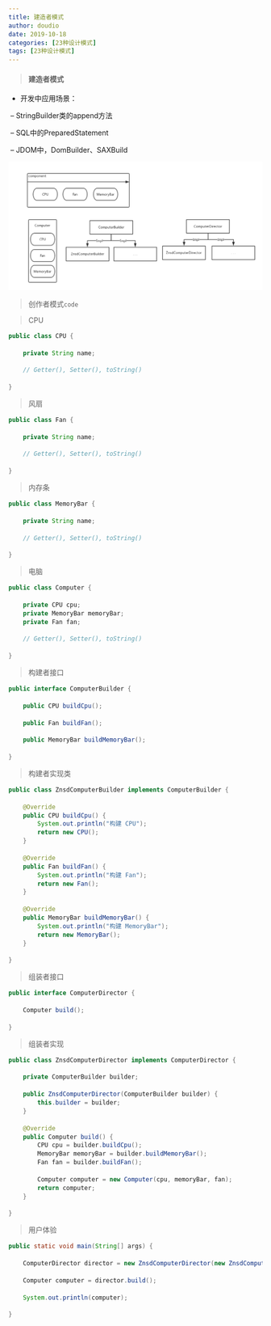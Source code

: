 ```yaml
---
title: 建造者模式
author: doudio
date: 2019-10-18
categories: [23种设计模式]
tags: [23种设计模式]
---
```


> #### 建造者模式

* 开发中应用场景：

​	– StringBuilder类的append方法

​	– SQL中的PreparedStatement 

​	– JDOM中，DomBuilder、SAXBuild

![](https://raw.githubusercontent.com/doudio/note/master/23种设计模式/img/buildDirector.png)

> 创作者模式`code`

> CPU

```java
public class CPU {

	private String name;

	// Getter(), Setter(), toString()

}
```

> 风扇

```java
public class Fan {

	private String name;

	// Getter(), Setter(), toString()

}
```

> 内存条

```java
public class MemoryBar {

	private String name;

	// Getter(), Setter(), toString()

}
```

> 电脑

```java
public class Computer {

	private CPU cpu;
	private MemoryBar memoryBar;
	private Fan fan;

	// Getter(), Setter(), toString()

}
```

> 构建者接口

```java
public interface ComputerBuilder {
	
	public CPU buildCpu();
	
	public Fan buildFan();
	
	public MemoryBar buildMemoryBar();
	
}
```

> 构建者实现类

```java
public class ZnsdComputerBuilder implements ComputerBuilder {

	@Override
	public CPU buildCpu() {
		System.out.println("构建 CPU");
		return new CPU();
	}

	@Override
	public Fan buildFan() {
		System.out.println("构建 Fan");
		return new Fan();
	}

	@Override
	public MemoryBar buildMemoryBar() {
		System.out.println("构建 MemoryBar");
		return new MemoryBar();
	}

}
```

> 组装者接口

```java
public interface ComputerDirector {

	Computer build();

}
```

> 组装者实现

```java
public class ZnsdComputerDirector implements ComputerDirector {
	
	private ComputerBuilder builder;
	
	public ZnsdComputerDirector(ComputerBuilder builder) {
		this.builder = builder;
	}

	@Override
	public Computer build() {
		CPU cpu = builder.buildCpu();
		MemoryBar memoryBar = builder.buildMemoryBar();
		Fan fan = builder.buildFan();
		
		Computer computer = new Computer(cpu, memoryBar, fan);
		return computer;
	}
	
}
```

> 用户体验

```java
public static void main(String[] args) {
		
    ComputerDirector director = new ZnsdComputerDirector(new ZnsdComputerBuilder());

    Computer computer = director.build();

    System.out.println(computer);

}
```

